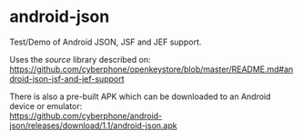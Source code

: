 # android-json
Test/Demo of Android JSON, JSF and JEF support.

Uses the *source* library described on:<br>
https://github.com/cyberphone/openkeystore/blob/master/README.md#android-json-jsf-and-jef-support

There is also a pre-built APK which can be downloaded to an Android device or emulator:<br>
https://github.com/cyberphone/android-json/releases/download/1.1/android-json.apk
